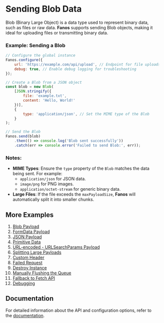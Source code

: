 # Sending Blob Data

Blob (Binary Large Object) is a data type used to represent binary data, such as files or raw data. **Fanos** supports sending Blob objects, making it ideal for uploading files or transmitting binary data.

### Example: Sending a Blob

```javascript
// Configure the global instance
Fanos.configure({
    url: 'https://example.com/api/upload', // Endpoint for file uploads
    debug: true, // Enable debug logging for troubleshooting
});

// Create a Blob from a JSON object
const blob = new Blob(
    [JSON.stringify({
        file: 'example.txt',
        content: 'Hello, World!'
    })],
    {
        type: 'application/json', // Set the MIME type of the Blob
    }
);

// Send the Blob
Fanos.send(blob)
    .then(() => console.log('Blob sent successfully'))
    .catch(err => console.error('Failed to send Blob:', err));
```

### Notes:

- **MIME Types**: Ensure the `type` property of the `Blob` matches the data being sent. For example:
    - `application/json` for JSON data.
    - `image/png` for PNG images.
    - `application/octet-stream` for generic binary data.
- **Large Files**: If the file exceeds the `maxPayloadSize`, **Fanos** will automatically split it into smaller chunks.

## More Examples

1. [Blob Payload](./blob-data.md)
2. [FormData Payload](./form-data.md)
3. [JSON Payload](./json.md)
4. [Primitive Data](./primitive-data.md)
5. [URL-encoded - URLSearchParams Payload](./url-encoded-data.md)
6. [Splitting Large Payloads](./splitting-large-payloads.md)
7. [Custom Header](./custom-headers.md)
8. [Failed Request](./handling-failed-requests.md)
9. [Destroy Instance](./destroying-instance.md)
10. [Manually Flushing the Queue](./manually-flushing-queue.md)
11. [Fallback to Fetch API](./fallback-to-fetch.md)
12. [Debugging](./debugging.md)

## Documentation
For detailed information about the API and configuration options, refer to the [documentation](/docs/index.md).